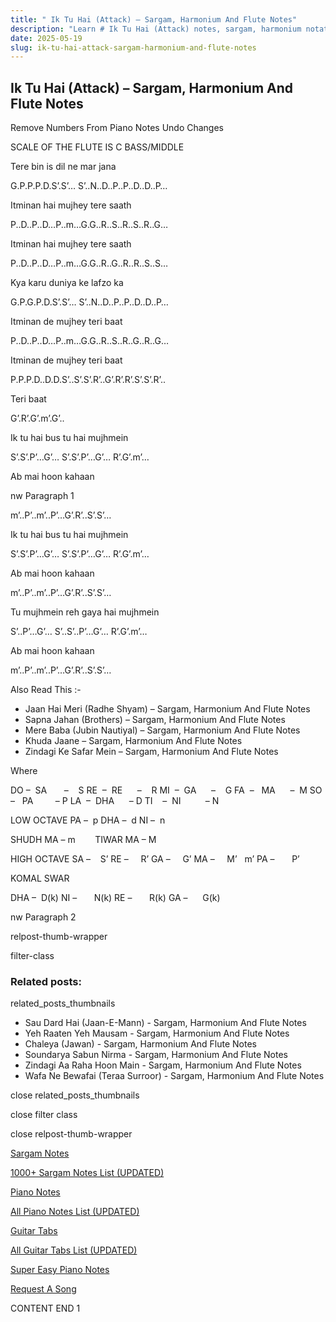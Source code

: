 ```yaml
---
title: " Ik Tu Hai (Attack) – Sargam, Harmonium And Flute Notes"
description: "Learn # Ik Tu Hai (Attack) notes, sargam, harmonium notations and flute notes. Easy step-by-step tutorial for beginners."
date: 2025-05-19
slug: ik-tu-hai-attack-sargam-harmonium-and-flute-notes
---
```


## Ik Tu Hai (Attack) – Sargam, Harmonium And Flute Notes

Remove Numbers From Piano Notes
Undo Changes

SCALE OF THE FLUTE IS C BASS/MIDDLE

Tere bin is dil ne mar jana

G.P.P.P.D.S’.S’… S’..N..D..P..P..D..D..P…

Itminan hai mujhey tere saath

P..D..P..D…P..m…G.G..R..S..R..S..R..G…

Itminan hai mujhey tere saath

P..D..P..D…P..m…G.G..R..G..R..R..S..S…

Kya karu duniya ke lafzo ka

G.P.G.P.D.S’.S’… S’..N..D..P..P..D..D..P…

Itminan de mujhey teri baat

P..D..P..D…P..m…G.G..R..S..R..G..R..G…

Itminan de mujhey teri baat

P.P.P.D..D.D.S’..S’.S’.R’..G’.R’.R’.S’.S’.R’..

Teri baat

G’.R’.G’.m’.G’..

Ik tu hai bus tu hai mujhmein

S’.S’.P’…G’… S’.S’.P’…G’… R’.G’.m’…

Ab mai hoon kahaan

nw Paragraph 1

m’..P’..m’..P’…G’.R’..S’.S’…

Ik tu hai bus tu hai mujhmein

S’.S’.P’…G’… S’.S’.P’…G’… R’.G’.m’…

Ab mai hoon kahaan

m’..P’..m’..P’…G’.R’..S’.S’…

Tu mujhmein reh gaya hai mujhmein

S’..P’…G’… S’..S’..P’…G’… R’.G’.m’…

Ab mai hoon kahaan

m’..P’..m’..P’…G’.R’..S’.S’…

Also Read This :-

- Jaan Hai Meri (Radhe Shyam) – Sargam, Harmonium And Flute Notes
- Sapna Jahan (Brothers) – Sargam, Harmonium And Flute Notes
- Mere Baba (Jubin Nautiyal) – Sargam, Harmonium And Flute Notes
- Khuda Jaane – Sargam, Harmonium And Flute Notes
- Zindagi Ke Safar Mein – Sargam, Harmonium And Flute Notes

Where

DO –  SA       –    S
RE  –  RE      –    R
MI  –  GA      –    G
FA  –   MA      –  M
SO  –   PA         – P
LA  –  DHA      – D
TI    –  NI          – N

LOW OCTAVE
PA –  p
DHA –  d
NI –  n

SHUDH MA – m        TIWAR MA – M

HIGH OCTAVE
SA –    S’
RE –     R’
GA –     G’
MA –     M’   m’
PA –       P’

KOMAL SWAR

DHA –  D(k)
NI –       N(k)
RE –       R(k)
GA –      G(k)

nw Paragraph 2

relpost-thumb-wrapper

filter-class

### Related posts:

related_posts_thumbnails

- Sau Dard Hai (Jaan-E-Mann) - Sargam, Harmonium And Flute Notes
- Yeh Raaten Yeh Mausam - Sargam, Harmonium And Flute Notes
- Chaleya (Jawan) - Sargam, Harmonium And Flute Notes
- Soundarya Sabun Nirma - Sargam, Harmonium And Flute Notes
- Zindagi Aa Raha Hoon Main - Sargam, Harmonium And Flute Notes
- Wafa Ne Bewafai (Teraa Surroor) - Sargam, Harmonium And Flute Notes

close related_posts_thumbnails

close filter class

close relpost-thumb-wrapper

[Sargam Notes](/sargam-notes.html)

[1000+ Sargam Notes List (UPDATED)](/all-songs-list-sargam-notes.html)

[Piano Notes](/piano-notes.html)

[All Piano Notes List (UPDATED)](/all-songs-list-piano-notes.html)

[Guitar Tabs](/guitar-tabs.html)

[All Guitar Tabs List (UPDATED)](/all-songs-list-guitar-tabs.html)

[Super Easy Piano Notes](https://studywall.in/)

[Request A Song](/request-a-song.html)

CONTENT END 1
